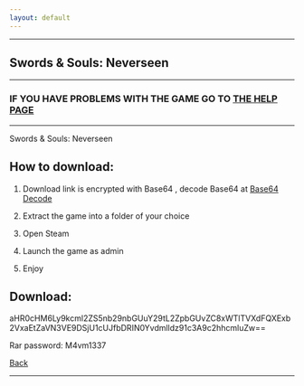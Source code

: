 ```yaml
---
layout: default
---
```


* * *

## Swords & Souls: Neverseen

* * *

### IF YOU HAVE PROBLEMS WITH THE GAME GO TO [THE HELP PAGE](/games/help.md)

* * *

Swords & Souls: Neverseen

## How to download:

1. Download link is encrypted with Base64 , decode Base64 at [Base64 Decode](https://www.base64decode.org/)

2. Extract the game into a folder of your choice

3. Open Steam

4. Launch the game as admin

5. Enjoy

## Download:

aHR0cHM6Ly9kcml2ZS5nb29nbGUuY29tL2ZpbGUvZC8xWTlTVXdFQXExb2VxaEtZaVN3VE9DSjU1cUJfbDRIN0Yvdmlldz91c3A9c2hhcmluZw==

Rar password: M4vm1337

[Back](https://m4vmcvrk.github.io/)

* * *